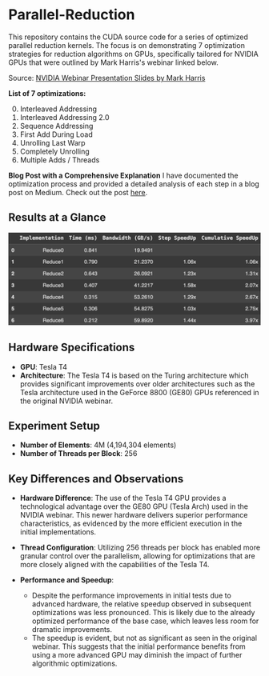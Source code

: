 # Parallel-Reduction

This repository contains the CUDA source code for a series of optimized parallel reduction kernels. The focus is on demonstrating 7 optimization strategies for reduction algorithms on GPUs, specifically tailored for NVIDIA GPUs that were outlined by Mark Harris's webinar linked below. 

Source: [NVIDIA Webinar Presentation Slides by Mark Harris](<https://developer.download.nvidia.com/assets/cuda/files/reduction.pdf>)

**List of 7 optimizations:**

0. Interleaved Addressing
1. Interleaved Addressing 2.0
2. Sequence Addressing
3. First Add During Load
4. Unrolling Last Warp
5. Completely Unrolling
6. Multiple Adds / Threads

**Blog Post with a Comprehensive Explanation**
I have documented the optimization process and provided a detailed analysis of each step in a blog post on Medium. Check out the post [here](<insert-link-here>).

## Results at a Glance
![Optimization Results](results.png)

## Hardware Specifications

- **GPU**: Tesla T4
- **Architecture**: The Tesla T4 is based on the Turing architecture which provides significant improvements over older architectures such as the Tesla architecture used in the GeForce 8800 (GE80) GPUs referenced in the original NVIDIA webinar.

## Experiment Setup

- **Number of Elements**: 4M (4,194,304 elements)
- **Number of Threads per Block**: 256

## Key Differences and Observations

- **Hardware Difference**: The use of the Tesla T4 GPU provides a technological advantage over the GE80 GPU (Tesla Arch) used in the NVIDIA webinar. This newer hardware delivers superior performance characteristics, as evidenced by the more efficient execution in the initial implementations.
  
- **Thread Configuration**: Utilizing 256 threads per block has enabled more granular control over the parallelism, allowing for optimizations that are more closely aligned with the capabilities of the Tesla T4.

- **Performance and Speedup**:
  - Despite the performance improvements in initial tests due to advanced hardware, the relative speedup observed in subsequent optimizations was less pronounced. This is likely due to the already optimized performance of the base case, which leaves less room for dramatic improvements.
  - The speedup is evident, but not as significant as seen in the original webinar. This suggests that the initial performance benefits from using a more advanced GPU may diminish the impact of further algorithmic optimizations.
